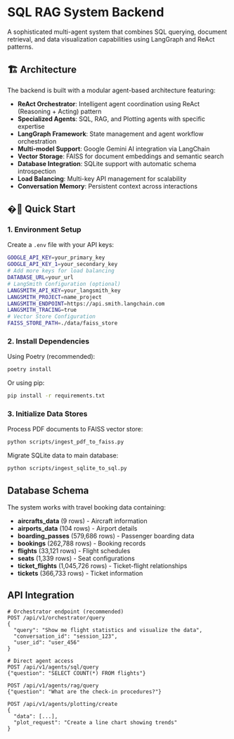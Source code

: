 # SQL RAG System Backend

A sophisticated multi-agent system that combines SQL querying, document retrieval, and data visualization capabilities using LangGraph and ReAct patterns.

## 🏗️ Architecture

The backend is built with a modular agent-based architecture featuring:

- **ReAct Orchestrator**: Intelligent agent coordination using ReAct (Reasoning + Acting) pattern
- **Specialized Agents**: SQL, RAG, and Plotting agents with specific expertise
- **LangGraph Framework**: State management and agent workflow orchestration
- **Multi-model Support**: Google Gemini AI integration via LangChain
- **Vector Storage**: FAISS for document embeddings and semantic search
- **Database Integration**: SQLite support with automatic schema introspection
- **Load Balancing**: Multi-key API management for scalability
- **Conversation Memory**: Persistent context across interactions

## �🚀 Quick Start

### 1. Environment Setup

Create a `.env` file with your API keys:
```bash
GOOGLE_API_KEY=your_primary_key
GOOGLE_API_KEY_1=your_secondary_key
# Add more keys for load balancing
DATABASE_URL=your_url
# LangSmith Configuration (optional)
LANGSMITH_API_KEY=your_langsmith_key
LANGSMITH_PROJECT=name_project
LANGSMITH_ENDPOINT=https://api.smith.langchain.com
LANGSMITH_TRACING=true
# Vector Store Configuration
FAISS_STORE_PATH=./data/faiss_store
```

### 2. Install Dependencies

Using Poetry (recommended):
```bash
poetry install
```

Or using pip:
```bash
pip install -r requirements.txt
```
### 3. Initialize Data Stores

Process PDF documents to FAISS vector store:
```bash
python scripts/ingest_pdf_to_faiss.py
```

Migrate SQLite data to main database:
```bash
python scripts/ingest_sqlite_to_sql.py
```

## Database Schema

The system works with travel booking data containing:

- **aircrafts_data** (9 rows) - Aircraft information
- **airports_data** (104 rows) - Airport details
- **boarding_passes** (579,686 rows) - Passenger boarding data
- **bookings** (262,788 rows) - Booking records
- **flights** (33,121 rows) - Flight schedules
- **seats** (1,339 rows) - Seat configurations
- **ticket_flights** (1,045,726 rows) - Ticket-flight relationships
- **tickets** (366,733 rows) - Ticket information

## API Integration
```http
# Orchestrator endpoint (recommended)
POST /api/v1/orchestrator/query
{
  "query": "Show me flight statistics and visualize the data",
  "conversation_id": "session_123",
  "user_id": "user_456"
}

# Direct agent access
POST /api/v1/agents/sql/query
{"question": "SELECT COUNT(*) FROM flights"}

POST /api/v1/agents/rag/query  
{"question": "What are the check-in procedures?"}

POST /api/v1/agents/plotting/create
{
  "data": [...],
  "plot_request": "Create a line chart showing trends"
}
```